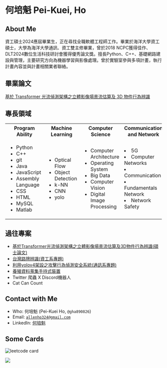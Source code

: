 <!--
**gha890826/gha890826** is a ✨ _special_ ✨ repository because its `README.md` (this file) appears on your GitHub profile.

Here are some ideas to get you started:

- 🔭 I’m currently working on ...
- 🌱 I’m currently learning ...
- 👯 I’m looking to collaborate on ...
- 🤔 I’m looking for help with ...
- 💬 Ask me about ...
- 📫 How to reach me: ...
- 😄 Pronouns: ...
- ⚡ Fun fact: ...
-->

# 何培魁 Pei-Kuei, Ho

## About Me

資工碩士2024應屆畢業生，正在尋找全職軟體工程師工作。畢業於海洋大學資工碩士，大學為海洋大學通訊、資工雙主修畢業，曾於2018 NCPC獲得佳作、DLT2024數位生活科技研討會獲得優秀論文獎。擅長Python、C++、基礎網路建設與管理，主要研究方向為機器學習與影像處理。曾於實驗室參與多項計畫，執行計畫內容並與計畫相關業者聯絡。

## 畢業論文

[基於 Transformer 光流偵測架構之立體影像場景流估算及 3D 物件行為辨識](https://github.com/gha890826/cs_master_thesis)

## 專長領域

<table>
  <tbody>
    <tr>
      <th align="center">Program Ability</th>
      <th align="center">Machine Learning</th>
      <th align="center">Computer Science</th>
      <th align="center">Communication and Network</th>
      <th align="center">Circuit Design</th>
    </tr>
    <tr>
      <td>
        <ul>
          <li>Python</li>
          <li>C++</li>
          <li>git</li>
          <li>Java</li>
          <li>JavaScript</li>
          <li>Assembly Language</li>
          <li>CSS</li>
          <li>HTML</li>
          <li>MySQL</li>
          <li>Matlab</li>
        </ul>
      </td>
      <td>
        <ul>
          <li>Optical Flow</li>
          <li>Object Detection</li>
          <li>k-NN</li>
          <li>CNN</li>
          <li>yolo</li>
        </ul>
      </td>
      <td>
        <ul>
          <li>Computer Architecture</li>
          <li>Operating System</li>
          <li>Big Data</li>
          <li>Computer Vision</li>
          <li>Digital Image Processing</li>
        </ul>
      </td>
      <td>
        <li>5G</li>
        <li>Computer Networks</li>
        <li>Communication</li>
        <li>Fundamentals Network</li>
        <li>Network Safety</li>
      </td>
      <td>
        <li>Circuit Theory</li>
        <li>Automatic Control</li>
      </td>
    </tr>
    
  </tbody>
</table>

## 過往專案

* [基於Transformer光流偵測架構之立體影像場景流估算及3D物件行為辨識(碩士論文)](https://github.com/gha890826/cs_master_thesis)
* [台灣路牌辨識(資工系專題)](https://github.com/gha890826/cs_bachelor_proj)
* [利用yolov4架設之攻擊行為偵測安全系統(通訊系專題)](https://github.com/gha890826/cnce_bachelor_proj)
* [養殖資料蒐集手持式裝置](https://github.com/gha890826/2023-01-14_Handheld_GUI)
* Twitter 爬蟲 X Discord機器人
* Cat Can Count

## Contact with Me

* Who: 何培魁 (Pei-Kuei Ho, `@gha890826`)
* Email: [`allenho324@gmail.com`](mailto:allenho324@gmail.com)
* LinkedIn: [何培魁](https://www.linkedin.com/in/gha890826/)

## Some Cards

![leetcode card](https://leetcard.jacoblin.cool/gha890826?ext=contest)

<a href="https://roadmap.sh/u/gha890826" target="_blank"><img src="https://api.roadmap.sh/v1-badge/tall/6601d1210973993ed05ac664?variant=dark"></a>
<!-- by https://roadmap.sh/ -->
